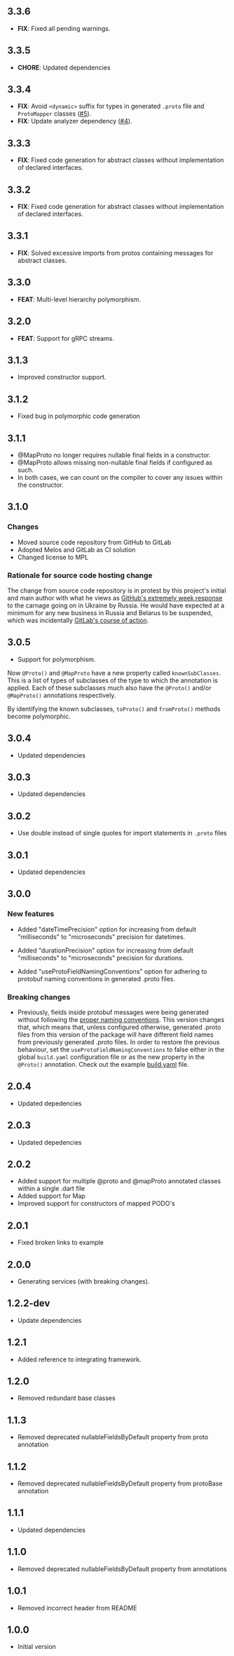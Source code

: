 ## 3.3.6

 - **FIX**: Fixed all pending warnings.

## 3.3.5

- **CHORE**: Updated dependencies

## 3.3.4

 - **FIX**: Avoid `<dynamic>` suffix for types in generated `.proto` file and `ProtoMapper` classes ([#5](https://gitlab.com/ruicraveiro/dart_framework/-/issues/5)).
 - **FIX**: Update analyzer dependency ([#4](https://gitlab.com/ruicraveiro/dart_framework/-/issues/4)).

## 3.3.3

 - **FIX**: Fixed code generation for abstract classes without implementation of declared interfaces.

## 3.3.2

 - **FIX**: Fixed code generation for abstract classes without implementation of declared interfaces.

## 3.3.1

 - **FIX**: Solved excessive imports from protos containing messages for abstract classes.

## 3.3.0

 - **FEAT**: Multi-level hierarchy polymorphism.

## 3.2.0

 - **FEAT**: Support for gRPC streams.

## 3.1.3
 - Improved constructor support.

## 3.1.2
 - Fixed bug in polymorphic code generation

## 3.1.1
 - @MapProto no longer requires nullable final fields in a constructor.
 - @MapProto allows missing non-nullable final fields if configured as such.
 - In both cases, we can count on the compiler to cover any issues within the constructor.

## 3.1.0

### Changes
- Moved source code repository from GitHub to GitLab
- Adopted Melos and GitLab as CI solution
- Changed license to MPL

### Rationale for source code hosting change

The change from source code repository is in protest by this project's initial and main author with what he views as [GitHub's extremely week response](https://github.blog/2022-03-02-our-response-to-the-war-in-ukraine/) to the carnage going on in Ukraine by Russia. He would have expected at a minimum for any new business in Russia and Belarus to be suspended, which was incidentally [GitLab's course of action](https://about.gitlab.com/blog/2022/03/11/gitlab-actions-to-date-regarding-russian-invasion-of-ukraine/#suspending-new-business-in-russia-and-belarus).

## 3.0.5

- Support for polymorphism.

Now ```@Proto()``` and ```@MapProto``` have a new property called ```knownSubClasses```. This is a list of types of subclasses of the type to which the annotation
is applied. Each of these subclasses much also have the ```@Proto()``` and/or ```@MapProto()``` annotations respectively.

By identifying the known subclasses, ```toProto()``` and ```fromProto()``` methods become polymorphic.

## 3.0.4
- Updated dependencies

## 3.0.3
- Updated dependencies

## 3.0.2
- Use double instead of single quotes for import statements in `.proto`  files

## 3.0.1
- Updated dependencies

## 3.0.0

### New features

- Added "dateTimePrecision" option for increasing from default "milliseconds" to "microseconds" precision for datetimes.
- Added "durationPrecision" option for increasing from default "milliseconds" to "microseconds" precision for durations.


- Added "useProtoFieldNamingConventions" option for adhering to protobuf naming conventions in generated .proto files.

### Breaking changes

- Previously, fields inside protobuf messages were being generated without following the [proper naming conventions](https://developers.google.com/protocol-buffers/docs/style?csw=1). This version changes that, which means that, unless configured otherwise, generated .proto files from this version of the package will have different field names from previously generated .proto files. In order to restore the previous behaviour, set the ```useProtoFieldNamingConventions``` to false either in the global ```build.yaml``` configuration file or as the new property in the ```@Proto()``` annotation. Check out the example [build.yaml](https://gitlab.com/squarealfa/dart_framework/blob/main/proto_mapper/example/build.yaml) file.



## 2.0.4

- Updated depedencies

## 2.0.3

- Updated depedencies

## 2.0.2

- Added support for multiple @proto and @mapProto annotated classes within a single .dart file
- Added support for Map<?, ?>
- Improved support for constructors of mapped PODO's

## 2.0.1

- Fixed broken links to example

## 2.0.0

- Generating services (with breaking changes).

## 1.2.2-dev

- Update dependencies

## 1.2.1

- Added reference to integrating framework.

## 1.2.0

- Removed redundant base classes

## 1.1.3

- Removed deprecated nullableFieldsByDefault property from proto annotation

## 1.1.2

- Removed deprecated nullableFieldsByDefault property from protoBase annotation

## 1.1.1

- Updated dependencies

## 1.1.0

- Removed deprecated nullableFieldsByDefault property from annotations

## 1.0.1

- Removed incorrect header from README

## 1.0.0

- Initial version

